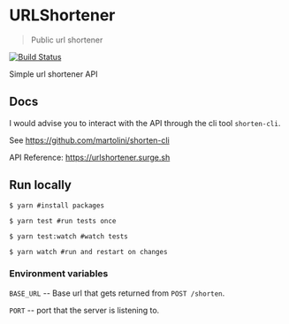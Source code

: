 # URLShortener

> Public url shortener

[![Build Status](https://travis-ci.com/martolini/urlshortener.svg?branch=master)](https://travis-ci.com/martolini/urlshortener)

Simple url shortener API

## Docs

I would advise you to interact with the API through the cli tool `shorten-cli`.

See https://github.com/martolini/shorten-cli

API Reference: https://urlshortener.surge.sh

## Run locally

`$ yarn #install packages`

`$ yarn test #run tests once`

`$ yarn test:watch #watch tests`

`$ yarn watch #run and restart on changes`

### Environment variables

`BASE_URL` -- Base url that gets returned from `POST /shorten`.

`PORT` -- port that the server is listening to.
